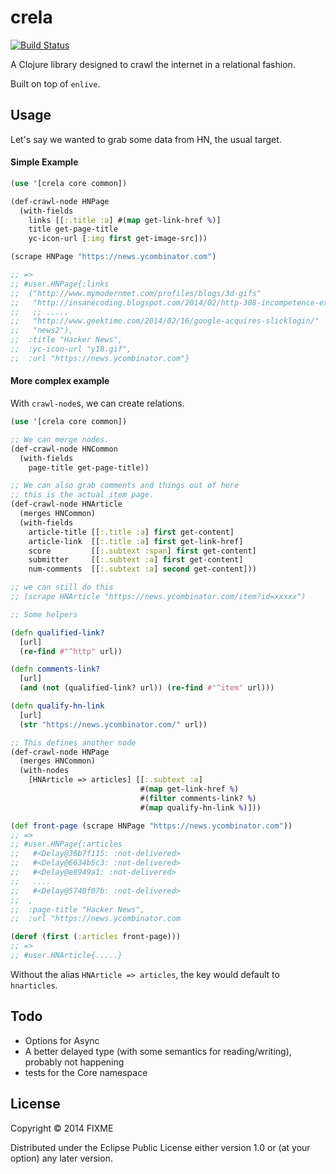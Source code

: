 # crela

[![Build Status](https://travis-ci.org/stanistan/crela.png?branch=master)](https://travis-ci.org/stanistan/crela)

A Clojure library designed to crawl the internet in a relational fashion.

Built on top of `enlive`.

## Usage

Let's say we wanted to grab some data from HN, the usual target.

#### Simple Example

```clj
(use '[crela core common])

(def-crawl-node HNPage
  (with-fields
    links [[:.title :a] #(map get-link-href %)]
    title get-page-title
    yc-icon-url [:img first get-image-src]))

(scrape HNPage "https://news.ycombinator.com")

;; =>
;; #user.HNPage{:links
;;  ("http://www.mymodernmet.com/profiles/blogs/3d-gifs"
;;   "http://insanecoding.blogspot.com/2014/02/http-308-incompetence-expected.html"
;;   ;; .....
;;   "http://www.geektime.com/2014/02/16/google-acquires-slicklogin/"
;;   "news2"),
;;  :title "Hacker News",
;;  :yc-icon-url "y18.gif",
;;  :url "https://news.ycombinator.com"}
```

#### More complex example

With `crawl-node`s, we can create relations.

```clj
(use '[crela core common])

;; We can merge nodes.
(def-crawl-node HNCommon
  (with-fields
    page-title get-page-title))

;; We can also grab comments and things out of here
;; this is the actual item page.
(def-crawl-node HNArticle
  (merges HNCommon)
  (with-fields
    article-title [[:.title :a] first get-content]
    article-link  [[:.title :a] first get-link-href]
    score         [[:.subtext :span] first get-content]
    submitter     [[:.subtext :a] first get-content]
    num-comments  [[:.subtext :a] second get-content]))

;; we can still do this
;; (scrape HNArticle "https://news.ycombinator.com/item?id=xxxxx")

;; Some helpers

(defn qualified-link?
  [url]
  (re-find #"^http" url))

(defn comments-link?
  [url]
  (and (not (qualified-link? url)) (re-find #"^item" url)))

(defn qualify-hn-link
  [url]
  (str "https://news.ycombinator.com/" url))

;; This defines another node
(def-crawl-node HNPage
  (merges HNCommon)
  (with-nodes
    [HNArticle => articles] [[:.subtext :a]
                             #(map get-link-href %)
                             #(filter comments-link? %)
                             #(map qualify-hn-link %)]))

(def front-page (scrape HNPage "https://news.ycombinator.com"))
;; =>
;; #user.HNPage{:articles
;;   #<Delay@36b7f115: :not-delivered>
;;   #<Delay@6634b5c3: :not-delivered>
;;   #<Delay@e8949a1: :not-delivered>
;;   ....
;;   #<Delay@5740f07b: :not-delivered>
;;  ,
;;  :page-title "Hacker News",
;;  :url "https://news.ycombinator.com

(deref (first (:articles front-page)))
;; =>
;; #user.HNArticle{.....}
```

Without the alias `HNArticle => articles`, the key would default to `hnarticles`.

## Todo

- Options for Async
- A better delayed type (with some semantics for reading/writing), probably not happening
- tests for the Core namespace

## License

Copyright © 2014 FIXME

Distributed under the Eclipse Public License either version 1.0 or (at
your option) any later version.
